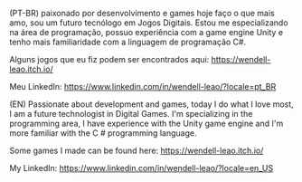 (PT-BR) paixonado por desenvolvimento e games hoje faço o que mais amo, 
sou um futuro tecnólogo em Jogos Digitais. Estou me especializando na 
área de programação, possuo experiência com a game engine Unity e tenho 
mais familiaridade com a linguagem de programação C#.

Alguns jogos que eu fiz podem ser encontrados aqui: https://wendell-leao.itch.io/ 

Meu LinkedIn: https://www.linkedin.com/in/wendell-leao/?locale=pt_BR

(EN) Passionate about development and games, today I do what I love most, 
I am a future technologist in Digital Games. I'm specializing in the 
programming area, I have experience with the Unity game engine and I'm 
more familiar with the C # programming language.

Some games I made can be found here: https://wendell-leao.itch.io/ 

My LinkedIn: https://www.linkedin.com/in/wendell-leao/?locale=en_US
